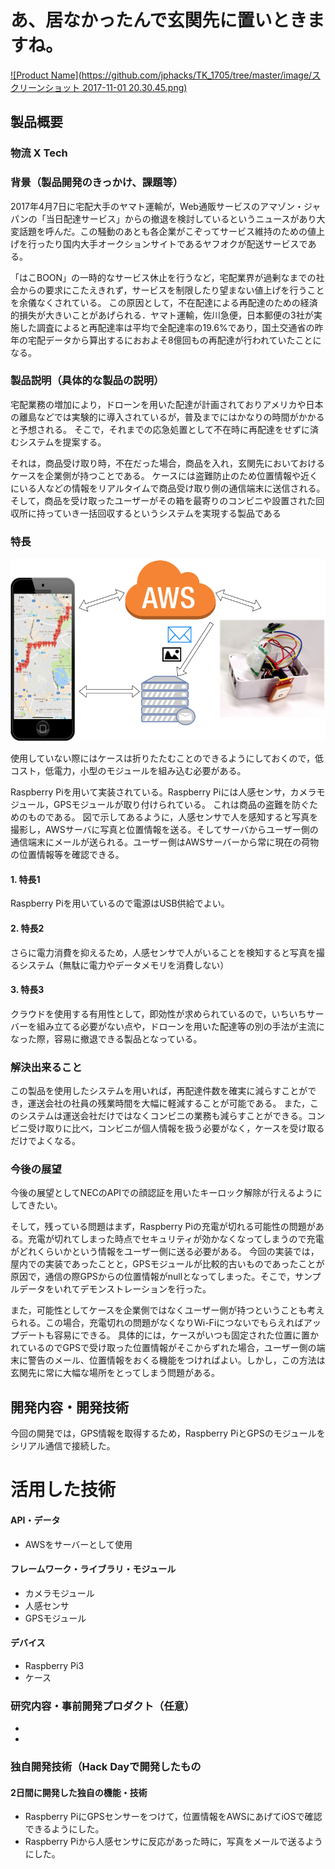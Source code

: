 # あ、居なかったんで玄関先に置いときますね。

[![Product Name](https://github.com/jphacks/TK_1705/tree/master/image/スクリーンショット 2017-11-01 20.30.45.png)](https://youtu.be/SxLu6f-hn-4)

## 製品概要
### 物流 X Tech


### 背景（製品開発のきっかけ、課題等）
2017年4月7日に宅配大手のヤマト運輸が，Web通販サービスのアマゾン・ジャパンの「当日配達サービス」からの撤退を検討しているというニュースがあり大変話題を呼んだ。この騒動のあとも各企業がこぞってサービス維持のための値上げを行ったり国内大手オークションサイトであるヤフオクが配送サービスである。

「はこBOON」の一時的なサービス休止を行うなど，宅配業界が過剰なまでの社会からの要求にこたえきれず，サービスを制限したり望まない値上げを行うことを余儀なくされている。
この原因として，不在配達による再配達のための経済的損失が大きいことがあげられる．ヤマト運輸，佐川急便，日本郵便の3社が実施した調査によると再配達率は平均で全配達率の19.6%であり，国土交通省の昨年の宅配データから算出するにおおよそ8億回もの再配達が行われていたことになる。

### 製品説明（具体的な製品の説明）
宅配業務の増加により，ドローンを用いた配達が計画されておりアメリカや日本の離島などでは実験的に導入されているが，普及までにはかなりの時間がかかると予想される。
そこで，それまでの応急処置として不在時に再配達をせずに済むシステムを提案する。

それは，商品受け取り時，不在だった場合，商品を入れ，玄関先においておけるケースを企業側が持つことである。
ケースには盗難防止のため位置情報や近くにいる人などの情報をリアルタイムで商品受け取り側の通信端末に送信される。
そして，商品を受け取ったユーザーがその箱を最寄りのコンビニや設置された回収所に持っていき一括回収するというシステムを実現する製品である

### 特長
![System Image](https://github.com/jphacks/TK_1705/blob/master/image/jphacks2017_tk1705_01.png)

使用していない際にはケースは折りたたむことのできるようにしておくので，低コスト，低電力，小型のモジュールを組み込む必要がある。

Raspberry Piを用いて実装されている。Raspberry Piには人感センサ，カメラモジュール，GPSモジュールが取り付けられている。
これは商品の盗難を防ぐためのものである。
図で示してあるように，人感センサで人を感知すると写真を撮影し，AWSサーバに写真と位置情報を送る。そしてサーバからユーザー側の通信端末にメールが送られる。ユーザー側はAWSサーバーから常に現在の荷物の位置情報等を確認できる。

#### 1. 特長1
Raspberry Piを用いているので電源はUSB供給でよい。
#### 2. 特長2
さらに電力消費を抑えるため，人感センサで人がいることを検知すると写真を撮るシステム（無駄に電力やデータメモリを消費しない）
#### 3. 特長3
クラウドを使用する有用性として，即効性が求められているので，いちいちサーバーを組み立てる必要がない点や，ドローンを用いた配達等の別の手法が主流になった際，容易に撤退できる製品となっている。

### 解決出来ること
この製品を使用したシステムを用いれば，再配達件数を確実に減らすことができ，運送会社の社員の残業時間を大幅に軽減することが可能である。
また，このシステムは運送会社だけではなくコンビニの業務も減らすことができる。コンビニ受け取りに比べ，コンビニが個人情報を扱う必要がなく，ケースを受け取るだけでよくなる。


### 今後の展望

今後の展望としてNECのAPIでの顔認証を用いたキーロック解除が行えるようにしてきたい。

そして，残っている問題はまず，Raspberry Piの充電が切れる可能性の問題がある。充電が切れてしまった時点でセキュリティが効かなくなってしまうので充電がどれくらいかという情報をユーザー側に送る必要がある。
今回の実装では，屋内での実装であったことと，GPSモジュールが比較的古いものであったことが原因で，通信の際GPSからの位置情報がnullとなってしまった。そこで，サンプルデータをいれてデモンストレーションを行った。

また，可能性としてケースを企業側ではなくユーザー側が持つということも考えられる。この場合，充電切れの問題がなくなりWi-Fiにつないでもらえればアップデートも容易にできる。
具体的には，ケースがいつも固定された位置に置かれているのでGPSで受け取った位置情報がそこからずれた場合，ユーザー側の端末に警告のメール、位置情報をおくる機能をつければよい。しかし，この方法は玄関先に常に大幅な場所をとってしまう問題がある。


## 開発内容・開発技術
今回の開発では，GPS情報を取得するため，Raspberry PiとGPSのモジュールをシリアル通信で接続した。
# 活用した技術
#### API・データ
* AWSをサーバーとして使用

#### フレームワーク・ライブラリ・モジュール

* カメラモジュール
* 人感センサ
* GPSモジュール

#### デバイス

* Raspberry Pi3
* ケース

### 研究内容・事前開発プロダクト（任意）

* 
* 


### 独自開発技術（Hack Dayで開発したもの
#### 2日間に開発した独自の機能・技術
* Raspberry PiにGPSセンサーをつけて，位置情報をAWSにあげてiOSで確認できるようにした。
* Raspberry Piから人感センサに反応があった時に，写真をメールで送るようにした。
